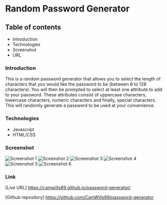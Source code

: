 # Random Password Generator
## Table of contents
* Introduction
* Technologies
* Screenshot
* URL

### Introduction
This is a random password generator that allows you to select the length of characters that you would like the password to be (between 8 to 128 characters). You will then be prompted to select at least one attribute to add to your password. These attributes consist of uppercase characters, lowercase characters, numeric characters and finally, special characters. This will randomly generate a password to be used at your convenience. 

### Technologies
* Javascript
* HTML/CSS

### Screenshot

![Screenshot 1](https://user-images.githubusercontent.com/68020747/90261971-4c0eba80-de13-11ea-8a03-4b49d7b97f3b.png)
![Sceenshot 2](https://user-images.githubusercontent.com/68020747/90262023-5cbf3080-de13-11ea-9fff-09207c00f8c3.PNG)
![Screenshot 3](https://user-images.githubusercontent.com/68020747/90262082-706a9700-de13-11ea-91eb-011a30706366.PNG)
![Screenshot 4](https://user-images.githubusercontent.com/68020747/90262120-7e201c80-de13-11ea-89cf-608c326be38d.PNG)
![Screenshot 5](https://user-images.githubusercontent.com/68020747/90262138-837d6700-de13-11ea-8d7c-3db4fc98d975.PNG)
![Screenshot 6](https://user-images.githubusercontent.com/68020747/90262148-89734800-de13-11ea-8ed9-d55c08d19b1a.PNG)

### Link

[Live URL] https://camwills89.github.io/password-generator/

[Github repository] https://github.com/CamWills89/password-generator

